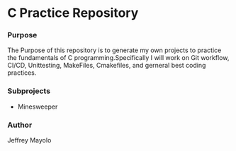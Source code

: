 # C Practice Repository

### Purpose
The Purpose of this repository is to generate my own projects to practice the fundamentals of C programming.Specifically I will work on Git workflow, CI/CD, Unittesting, MakeFiles, Cmakefiles, and gerneral best coding practices.

### Subprojects
- Minesweeper

### Author
Jeffrey Mayolo 
